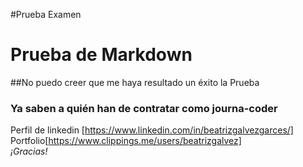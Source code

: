 #Prueba Examen  
# **Prueba de Markdown**  
##No puedo creer que me haya resultado un éxito la Prueba  
### Ya saben a quién han de contratar como journa-coder  
Perfil de linkedin [https://www.linkedin.com/in/beatrizgalvezgarces/]  
Portfolio[https://www.clippings.me/users/beatrizgalvez]  
_¡Gracias!_
